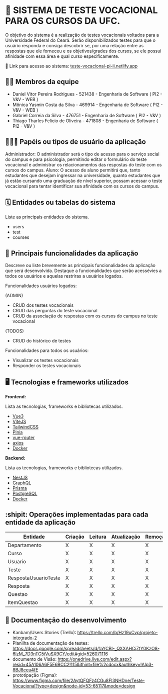 # :checkered_flag: SISTEMA DE TESTE VOCACIONAL PARA OS CURSOS DA UFC.

O objetivo do sistema é a realização de testes vocacionais voltados para a Universidade Federal do Ceará. Serão disponibilizados testes para que o usuário responda e consiga descobrir se, por uma relação entre as respostas que ele forneceu e os objetivos/grades dos cursos, se ele possui afinidade com essa área e qual curso especificamente. 

🌟 Link para acesso ao sistema: [teste-vocacional-pi-ii.netlify.app](https://teste-vocacional-pi-ii.netlify.app/)

## :technologist: Membros da equipe

- Daniel Vitor Pereira Rodrigues - 521438 - Engenharia de Software ( PI2 - V&V - WEB )
- Mônica Yasmin Costa da Silva - 469914 - Engenharia de Software ( PI2 - V&V - WEB )
- Gabriel Correia da Silva - 476751  - Engenharia de Software ( PI2 - V&V )
- Thiago Tharles Felicio de Oliveira - 471808 - Engenharia de Software ( PI2 - V&V )

## :people_holding_hands: Papéis ou tipos de usuário da aplicação

Administrador: O administrador será o tipo de acesso para o serviço social do campus e para psicologia, permitindo editar o formulário do teste vocacional e administrar os relacionamentos das respostas do teste com os cursos do campus.
Aluno: O acesso de aluno permitirá que, tanto estudantes que desejam ingressar na universidade, quanto estudantes que já estão cursando uma graduação de nível superior, possam acessar o teste vocacional para tentar identificar sua afinidade com os cursos do campus.

## :spiral_calendar: Entidades ou tabelas do sistema

Liste as principais entidades do sistema.

- users
- test
- courses

## :triangular_flag_on_post:	 Principais funcionalidades da aplicação

Descreve ou liste brevemente as principais funcionalidades da aplicação que será desenvolvida. Destaque a funcionalidades que serão acessévies a todos os usuários e aquelas restriras a usuários logados.

Funcionalidades usuários logados:

(ADMIN)
- CRUD dos testes vocacionais
- CRUD das perguntas do teste vocacional
- CRUD da associação de respostas com os cursos do campus no teste vocacional

(TODOS)
- CRUD do histórico de testes

Funcionalidades para todos os usuários:
 - Visualizar os testes vocacionais
 - Responder os testes vocacionais

## :desktop_computer: Tecnologias e frameworks utilizados

**Frontend:**

Lista as tecnologias, frameworks e bibliotecas utilizados.
- [Vue3](https://vuejs.org/)
- [ViteJS](https://vitejs.dev/)
- [TailwindCSS](https://tailwindcss.com/)
- [Pinia](https://pinia.vuejs.org/)
- [vue-router](https://router.vuejs.org/)
- [axios](https://axios-http.com/ptbr/)
- [Docker](https://www.docker.com/)

**Backend:**

Lista as tecnologias, frameworks e bibliotecas utilizados.
- [NestJS](https://nestjs.com/)
- [GraphQL](https://graphql.org/)
- [Prisma](https://www.prisma.io/nestjs)
- [PostgreSQL](https://www.postgresql.org/)
- [Docker](https://www.docker.com/)

## :shipit: Operações implementadas para cada entidade da aplicação


| Entidade| Criação | Leitura | Atualização | Remoção |
| --- | --- | --- | --- | --- |
|Departamento| X |  X  | X | X |
|Curso | X |  X  | X | X |
|Usuario | X |  X  | X | X |
|Teste | X |  X  | X | X |
|RespostaUsuarioTeste | X |  X  | X | X |
|Resposta | X |  X  | X | X |
|Questao | X |  X  | X | X |
|ItemQuestao| X |  X  | X | X |

## 📰 Documentação do desenvolvimento

- Kanbam/Users Stories (Trello): https://trello.com/b/Hz19uCvp/projeto-integrado-2
- Planilha de documentação de testes: https://docs.google.com/spreadsheets/d/1aYCBI-_QXXAHCjZtY0KzO8-6lzM_7D3nTG5iVuSX9CY/edit#gid=526071116
- documento de Visão: https://onedrive.live.com/edit.aspx?resid=45A106A6F5E6BCC2!115&ithint=file%2cdocx&authkey=!AIp3-8BJ8ceu4fE
- prototipação (Figma): https://www.figma.com/file/2AytQFQFz4CGu8FI3NHDne/Teste-Vocacional?type=design&node-id=53-65117&mode=design
